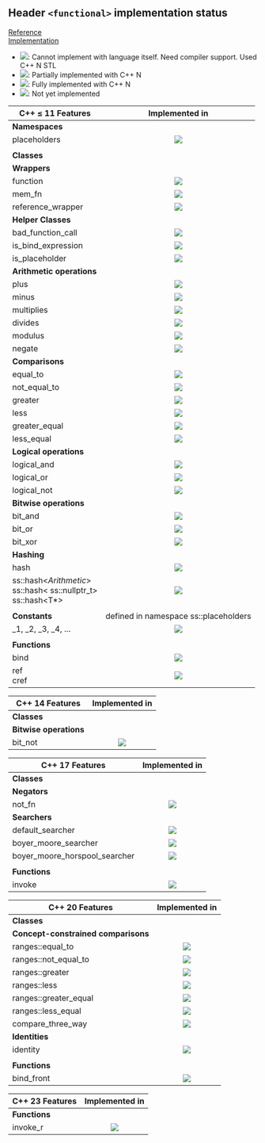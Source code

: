 ## Header `<functional>` implementation status

[Reference](https://en.cppreference.com/w/cpp/header/functional)  
[Implementation](../ss/include/ss/functional.h)

* ![](https://img.shields.io/badge/C%2B%2B-N-red): Cannot implement with language itself. Need compiler support. Used C++ N STL
* ![](https://img.shields.io/badge/C%2B%2B-N-blue): Partially implemented with C++ N
* ![](https://img.shields.io/badge/C%2B%2B-N-green): Fully implemented with C++ N
* ![][notyet]: Not yet implemented


| C++ ≤ 11 Features                | Implemented in          |
|----------------------------------|:-----------------------:|
| **Namespaces**                   |                         |
|placeholders                      | ![][notyet]             |
|                                  |                         |
| **Classes**                      |                         |
| **Wrappers**                     |                         |
|function                          | ![][notyet]             |
|mem_fn                            | ![][notyet]             |
|reference_wrapper                 | ![][cpp11]              |
| **Helper Classes**               |                         |
|bad_function_call                 | ![][notyet]             |
|is_bind_expression                | ![][notyet]             |
|is_placeholder                    | ![][notyet]             |
| **Arithmetic operations**        |                         |
|plus                              | ![][cpp11]              |
|minus                             | ![][cpp11]              |
|multiplies                        | ![][cpp11]              |
|divides                           | ![][cpp11]              |
|modulus                           | ![][cpp11]              |
|negate                            | ![][cpp11]              |
| **Comparisons**                  |                         |
|equal_to                          | ![][cpp11]              |
|not_equal_to                      | ![][cpp11]              |
|greater                           | ![][cpp11]              |
|less                              | ![][cpp11]              |
|greater_equal                     | ![][cpp11]              |
|less_equal                        | ![][cpp11]              |
| **Logical operations**           |                         |
|logical_and                       | ![][cpp11]              |
|logical_or                        | ![][cpp11]              |
|logical_not                       | ![][cpp11]              |
| **Bitwise operations**           |                         |
|bit_and                           | ![][cpp11]              |
|bit_or                            | ![][cpp11]              |
|bit_xor                           | ![][cpp11]              |
| **Hashing**                      |                         |
|hash                              | ![][cpp11]             |
|ss::hash<*Arithmetic*> <br/> ss::hash< ss::nullptr_t> </br> ss::hash<T*> | ![][cpp11] |
|                                  |                         |
| **Constants**                    | defined in namespace ss::placeholders |
|_1, _2, _3, _4, ...               | ![][notyet]             |
|                                  |                         |
| **Functions**                    |                         |
|bind                              | ![][notyet]             |
|ref <br/> cref                    | ![][notyet]             |



| C++ 14 Features                  | Implemented in          |
|----------------------------------|:-----------------------:|
| **Classes**                      |                         |
| **Bitwise operations**           |                         |
|bit_not                           | ![][cpp11]              |


| C++ 17 Features                  | Implemented in          |
|----------------------------------|:-----------------------:|
| **Classes**                      |                         |
| **Negators**                     |                         |
|not_fn                            | ![][notyet]             |
| **Searchers**                    |                         |
|default_searcher                  | ![][notyet]             |
|boyer_moore_searcher              | ![][notyet]             |
|boyer_moore_horspool_searcher     | ![][notyet]             |
|                                  |                         |
| **Functions**                    |                         |
|invoke                            | ![][cpp11]              |


| C++ 20 Features                  | Implemented in          |
|----------------------------------|:-----------------------:|
| **Classes**                      |                         |
| **Concept-constrained comparisons** |                      |
|ranges::equal_to                  | ![][notyet]             |
|ranges::not_equal_to              | ![][notyet]             |
|ranges::greater                   | ![][notyet]             |
|ranges::less                      | ![][notyet]             |
|ranges::greater_equal             | ![][notyet]             |
|ranges::less_equal                | ![][notyet]             |
|compare_three_way                 | ![][notyet]             |
| **Identities**                   |                         |
|identity                          | ![][notyet]             |
|                                  |                         |
| **Functions**                    |                         |
|bind_front                        | ![][notyet]             |



| C++ 23 Features                  | Implemented in          |
|----------------------------------|:-----------------------:|
| **Functions**                    |                         |
|invoke_r                          | ![][cpp11]              |

<!-- 
    C++11 : 30  | 21
    C++14 : 1   | 1
    C++17 : 5   | 1
    C++20 : 9   | 0
    C++23 : 1   | 1

    Total: 46   | 24
-->

[notyet]: https://img.shields.io/badge/Not_yet-orange
[removed]: https://img.shields.io/badge/Removed-red

[cppno11]: https://img.shields.io/badge/C%2B%2B-11-red
[cppno14]: https://img.shields.io/badge/C%2B%2B-14-red
[cppno17]: https://img.shields.io/badge/C%2B%2B-17-red
[cppno20]: https://img.shields.io/badge/C%2B%2B-20-red
[cppno23]: https://img.shields.io/badge/C%2B%2B-23-red

[cpppt11]: https://img.shields.io/badge/C%2B%2B-11-blue
[cpppt14]: https://img.shields.io/badge/C%2B%2B-14-blue
[cpppt17]: https://img.shields.io/badge/C%2B%2B-17-blue
[cpppt20]: https://img.shields.io/badge/C%2B%2B-20-blue
[cpppt23]: https://img.shields.io/badge/C%2B%2B-23-blue

[cpp11]: https://img.shields.io/badge/C%2B%2B-11-green

[cpp14]: https://img.shields.io/badge/C%2B%2B-14-green

[cpp17]: https://img.shields.io/badge/C%2B%2B-17-green

[cpp20]: https://img.shields.io/badge/C%2B%2B-20-green

[cpp23]: https://img.shields.io/badge/C%2B%2B-23-green
